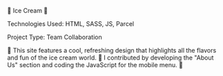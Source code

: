 🍦 Ice Cream 🍦

Technologies Used: HTML, SASS, JS, Parcel

Project Type: Team Collaboration

🎉 This site features a cool, refreshing design that highlights all the flavors and fun of the ice cream world. 🍨
I contributed by developing the "About Us" section and coding the JavaScript for the mobile menu. 📱
